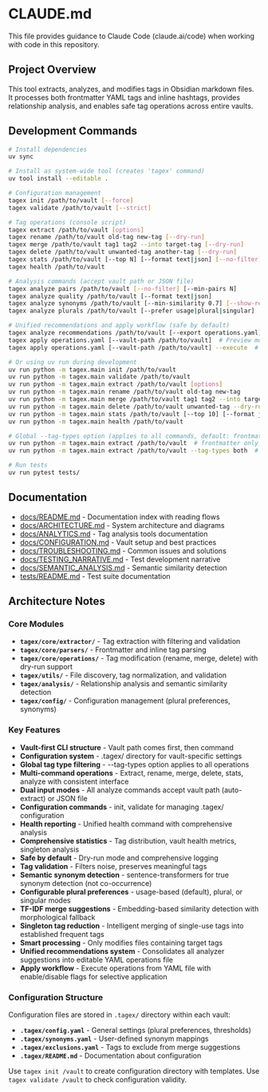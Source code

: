 # CLAUDE.md

This file provides guidance to Claude Code (claude.ai/code) when working with code in this repository.

## Project Overview

This tool extracts, analyzes, and modifies tags in Obsidian markdown files. It processes both frontmatter YAML tags and inline hashtags, provides relationship analysis, and enables safe tag operations across entire vaults.

## Development Commands

```bash
# Install dependencies
uv sync

# Install as system-wide tool (creates 'tagex' command)
uv tool install --editable .

# Configuration management
tagex init /path/to/vault [--force]
tagex validate /path/to/vault [--strict]

# Tag operations (console script)
tagex extract /path/to/vault [options]
tagex rename /path/to/vault old-tag new-tag [--dry-run]
tagex merge /path/to/vault tag1 tag2 --into target-tag [--dry-run]
tagex delete /path/to/vault unwanted-tag another-tag [--dry-run]
tagex stats /path/to/vault [--top N] [--format text|json] [--no-filter]
tagex health /path/to/vault

# Analysis commands (accept vault path or JSON file)
tagex analyze pairs /path/to/vault [--no-filter] [--min-pairs N]
tagex analyze quality /path/to/vault [--format text|json]
tagex analyze synonyms /path/to/vault [--min-similarity 0.7] [--show-related] [--no-transformers]
tagex analyze plurals /path/to/vault [--prefer usage|plural|singular]

# Unified recommendations and apply workflow (safe by default)
tagex analyze recommendations /path/to/vault [--export operations.yaml] [--analyzers synonyms,plurals,singletons]
tagex apply operations.yaml [--vault-path /path/to/vault]  # Preview mode (default)
tagex apply operations.yaml [--vault-path /path/to/vault] --execute  # Actually apply changes

# Or using uv run during development
uv run python -m tagex.main init /path/to/vault
uv run python -m tagex.main validate /path/to/vault
uv run python -m tagex.main extract /path/to/vault [options]
uv run python -m tagex.main rename /path/to/vault old-tag new-tag
uv run python -m tagex.main merge /path/to/vault tag1 tag2 --into target-tag
uv run python -m tagex.main delete /path/to/vault unwanted-tag --dry-run
uv run python -m tagex.main stats /path/to/vault [--top 10] [--format json]
uv run python -m tagex.main health /path/to/vault

# Global --tag-types option (applies to all commands, default: frontmatter)
uv run python -m tagex.main extract /path/to/vault  # frontmatter only (default)
uv run python -m tagex.main extract /path/to/vault --tag-types both  # both types

# Run tests
uv run pytest tests/
```

## Documentation

- [docs/README.md](docs/README.md) - Documentation index with reading flows
- [docs/ARCHITECTURE.md](docs/ARCHITECTURE.md) - System architecture and diagrams
- [docs/ANALYTICS.md](docs/ANALYTICS.md) - Tag analysis tools documentation
- [docs/CONFIGURATION.md](docs/CONFIGURATION.md) - Vault setup and best practices
- [docs/TROUBLESHOOTING.md](docs/TROUBLESHOOTING.md) - Common issues and solutions
- [docs/TESTING_NARRATIVE.md](docs/TESTING_NARRATIVE.md) - Test development narrative
- [docs/SEMANTIC_ANALYSIS.md](docs/SEMANTIC_ANALYSIS.md) - Semantic similarity detection
- [tests/README.md](tests/README.md) - Test suite documentation

## Architecture Notes

### Core Modules

- **`tagex/core/extractor/`** - Tag extraction with filtering and validation
- **`tagex/core/parsers/`** - Frontmatter and inline tag parsing
- **`tagex/core/operations/`** - Tag modification (rename, merge, delete) with dry-run support
- **`tagex/utils/`** - File discovery, tag normalization, and validation
- **`tagex/analysis/`** - Relationship analysis and semantic similarity detection
- **`tagex/config/`** - Configuration management (plural preferences, synonyms)

### Key Features

- **Vault-first CLI structure** - Vault path comes first, then command
- **Configuration system** - .tagex/ directory for vault-specific settings
- **Global tag type filtering** - --tag-types option applies to all operations
- **Multi-command operations** - Extract, rename, merge, delete, stats, analyze with consistent interface
- **Dual input modes** - All analyze commands accept vault path (auto-extract) or JSON file
- **Configuration commands** - init, validate for managing .tagex/ configuration
- **Health reporting** - Unified health command with comprehensive analysis
- **Comprehensive statistics** - Tag distribution, vault health metrics, singleton analysis
- **Safe by default** - Dry-run mode and comprehensive logging
- **Tag validation** - Filters noise, preserves meaningful tags
- **Semantic synonym detection** - sentence-transformers for true synonym detection (not co-occurrence)
- **Configurable plural preferences** - usage-based (default), plural, or singular modes
- **TF-IDF merge suggestions** - Embedding-based similarity detection with morphological fallback
- **Singleton tag reduction** - Intelligent merging of single-use tags into established frequent tags
- **Smart processing** - Only modifies files containing target tags
- **Unified recommendations system** - Consolidates all analyzer suggestions into editable YAML operations file
- **Apply workflow** - Execute operations from YAML file with enable/disable flags for selective application

### Configuration Structure

Configuration files are stored in `.tagex/` directory within each vault:

- **`.tagex/config.yaml`** - General settings (plural preferences, thresholds)
- **`.tagex/synonyms.yaml`** - User-defined synonym mappings
- **`.tagex/exclusions.yaml`** - Tags to exclude from merge suggestions
- **`.tagex/README.md`** - Documentation about configuration

Use `tagex init /vault` to create configuration directory with templates.
Use `tagex validate /vault` to check configuration validity.